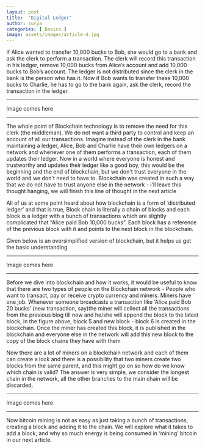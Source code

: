 ```yaml
---
layout: post
title:  "Digital Ledger"
author: surya
categories: [ Basics ]
image: assets/images/article-4.jpg
---
```


If Alice wanted to transfer 10,000 bucks to Bob, she would go to a bank and ask the clerk to perform a transaction. The clerk will record this transaction in his ledger, remove 10,000 bucks from Alice’s account and add 10,000 bucks to Bob’s account. The ledger is not distributed since the clerk in the bank is the person who has it. Now if Bob wants to transfer these 10,000 bucks to Charlie, he has to go to the bank again, ask the clerk, record the transaction in the ledger. 

---
Image comes here

---

The whole point of Blockchain technology is to remove the need for this clerk (the middleman). We do not want a third party to control and keep an account of all our transactions. Imagine instead of the clerk in the bank maintaining a ledger, Alice, Bob and Charlie have their own ledgers on a network and whenever one of them performs a transaction, each of them updates their ledger. Now in a world where everyone is honest and trustworthy and updates their ledger like a good boy, this would be the beginning and the end of blockchain, but we don't trust everyone in the world and we don't need to have to. Blockchain was created in such a way that we do not have to trust anyone else in the network - i'll leave this thought hanging, we will finish this line of thought in the next article

All of us at some point heard about how blockchain is a form of ‘distributed ledger’ and that is true, Block chain is literally a chain of blocks and each block is a ledger with a bunch of transactions which are slightly complicated that “Alice paid Bob 10,000 bucks”. Each block has a reference of the previous block with it and points to the next block in the blockchain.

Given below is an oversimplified version of blockchain, but it helps us get the basic understanding

---
Image comes here

---

Before we dive into blockchain and how it works, it would be useful to know that there are two types of people on the Blockchain network - People who want to transact, pay or receive crypto currency and miners. Miners have one job. Whenever someone broadcasts a transaction like ‘Alice paid Bob 20 bucks’ (new transaction, say)the miner will collect all the transactions from the previous blog till now and he/she will append the block to the latest block, in the figure above, block 5 and new block - block 6 is created in the blockchain. Once the miner has created this block, it is published in the blockchain and everyone else in the network will add this new block to the copy of the block chains they have with them

Now there are a lot of miners on a blockchain network and each of them can create a lock and there is a possibility that two miners create two blocks from the same parent, and this might go on so how do we know which chain is valid? The answer is very simple, we consider the longest chain in the network, all the other branches to the main chain will be discarded.

---
Image comes here

---

Now bitcoin mining is not as easy as just taking a bunch of transactions, creating a block and adding it to the chain. We will explore what it takes to add a block, and why so much energy is being consumed in ‘mining’ bitcoin in our next article.
